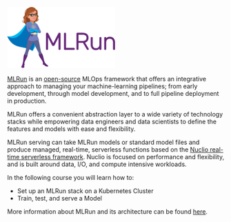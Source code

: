 <img src="./../assets/logo.png" width="250x" alt="mlrun">

[MLRun](https://www.iguazio.com/open-source/mlrun/) is an [open-source](https://github.com/mlrun/mlrun) MLOps framework
 that offers an integrative approach to managing your machine-learning pipelines; from early development, through model development, and to full pipeline deployment in production.

MLRun offers a convenient abstraction layer to a wide variety of technology stacks while empowering data engineers
 and data scientists to define the features and models with ease and flexibility.

MLRun serving can take MLRun models or standard model files and produce managed, real-time, serverless functions
based on the [Nuclio real-time serverless framework](https://www.iguazio.com/open-source/nuclio/).
Nuclio is focused on performance and flexibility, and is built around data, I/O, and compute intensive workloads.

In the following course you will learn how to:

- Set up an MLRun stack on a Kubernetes Cluster
- Train, test, and serve a Model

More information about MLRun and its architecture can be found [here](https://docs.mlrun.org/en/latest).
